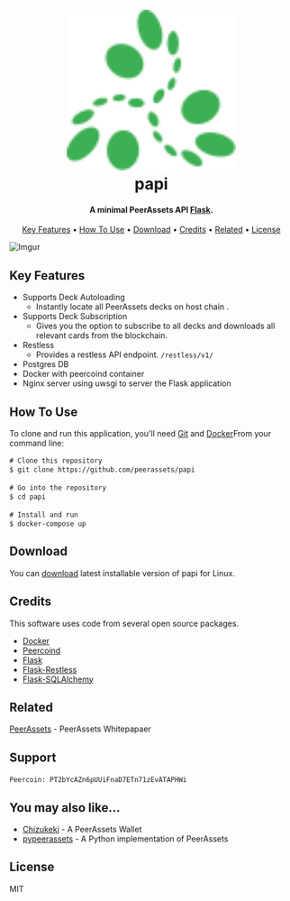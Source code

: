 
<h1 align="center">
  <br>
  <a href="https://peerassets.github.io/WhitePaper/"><img src="https://github.com/PeerAssets/logofiles/blob/master/svg/PeerAssets_icon.svg" alt="PeerAssets" width="300"></a>
  <br>
  papi
  <br>
</h1>

<h4 align="center">A minimal PeerAssets API <a href="http://flask.pocoo.org/" target="_blank">Flask</a>.</h4>

<p align="center">
  <a href="#key-features">Key Features</a> •
  <a href="#how-to-use">How To Use</a> •
  <a href="#download">Download</a> •
  <a href="#credits">Credits</a> •
  <a href="#related">Related</a> •
  <a href="#license">License</a>
</p>

![Imgur](https://i.imgur.com/6T5thkm.gif)

## Key Features

* Supports Deck Autoloading
  - Instantly locate all PeerAssets decks on host chain .
* Supports Deck Subscription
  - Gives you the option to subscribe to all decks and downloads all relevant cards from the blockchain.
* Restless
  - Provides a restless API endpoint. `/restless/v1/`
* Postgres DB
* Docker with peercoind container
* Nginx server using uwsgi to server the Flask application

## How To Use

To clone and run this application, you'll need [Git](https://git-scm.com) and [Docker](https://www.docker.com/community-edition)From your command line:

```
# Clone this repository
$ git clone https://github.com/peerassets/papi

# Go into the repository
$ cd papi

# Install and run
$ docker-compose up

```

## Download

You can [download](https://github.com/peerassets/papi) latest installable version of papi for Linux.

## Credits

This software uses code from several open source packages.

- [Docker](https://www.docker.com/community-edition)
- [Peercoind](https://peercoin.net/)
- [Flask](http://flask.pocoo.org/)
- [Flask-Restless](https://flask-restless.readthedocs.io/en/stable/)
- [Flask-SQLAlchemy](http://flask-sqlalchemy.pocoo.org/2.3/)

## Related

[PeerAssets](https://peerassets.github.io/WhitePaper/) - PeerAssets Whitepapaer

## Support

`Peercoin: PT2bYcAZn6pUUiFnaD7ETn71zEvATAPHWi` 

## You may also like...

- [Chizukeki](https://github.com/PeerAssets/chizukeki) - A PeerAssets Wallet
- [pypeerassets](https://github.com/PeerAssets/pypeerassets) - A Python implementation of PeerAssets

## License

MIT

